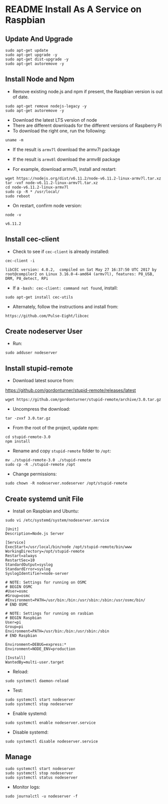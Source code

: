 README Install As A Service on Raspbian
=======================================

Update And Upgrade
------------------

```
sudo apt-get update
sudo apt-get upgrade -y
sudo apt-get dist-upgrade -y
sudo apt-get autoremove -y
```


Install Node and Npm
--------------------

- Remove existing node.js and npm if present, the Raspbian version is out of date.

```
sudo apt-get remove nodejs-legacy -y
sudo apt-get autoremove -y
```

- Download the latest LTS version of node
- There are different downloads for the different versions of Raspberry Pi
- To download the right one, run the following:

```
uname -m
```

- If the result is `armv7l` download the armv7l package
- If the result is `armv8l` download the armv8l package

- For example, download armv7l, install and restart:

```
wget https://nodejs.org/dist/v6.11.2/node-v6.11.2-linux-armv7l.tar.xz
tar -vxf node-v6.11.2-linux-armv7l.tar.xz
cd node-v6.11.2-linux-armv7l
sudo cp -R * /usr/local/
sudo reboot
```

- On restart, confirm node version:

```
node -v
```
```
v6.11.2
```


Install cec-client
------------------

- Check to see if `cec-client` is already installed:

```
cec-client -i
```
```
libCEC version: 4.0.2,  compiled on Sat May 27 16:37:50 UTC 2017 by root@compiler2 on Linux 3.16.0-4-amd64 (armv7l), features: P8_USB, DRM, P8_detect, RPi
```

- If a `-bash: cec-client: command not found`, install:

```
sudo apt-get install cec-utils
```

- Alternately, follow the instructions and install from:

```
https://github.com/Pulse-Eight/libcec
```


Create nodeserver User
----------------------

- Run:

```
sudo adduser nodeserver
```


Install stupid-remote
---------------------

- Download latest source from:

https://github.com/gordonturner/stupid-remote/releases/latest

```
wget https://github.com/gordonturner/stupid-remote/archive/3.0.tar.gz
```

- Uncompress the download:

```
tar -zvxf 3.0.tar.gz
```

- From the root of the project, update npm:

```
cd stupid-remote-3.0
npm install
```

- Rename and copy `stupid-remote` folder to `/opt`:

```
mv ./stupid-remote-3.0 ./stupid-remote
sudo cp -R ./stupid-remote /opt
```

- Change permissions:

```
sudo chown -R nodeserver.nodeserver /opt/stupid-remote
```


Create systemd unit File
------------------------

- Install on Raspbian and Ubuntu:

```
sudo vi /etc/systemd/system/nodeserver.service
```
```
[Unit]
Description=Node.js Server

[Service]
ExecStart=/usr/local/bin/node /opt/stupid-remote/bin/www
WorkingDirectory=/opt/stupid-remote
Restart=always
RestartSec=10
StandardOutput=syslog
StandardError=syslog
SyslogIdentifier=node-server

# NOTE: Settings for running on OSMC
# BEGIN OSMC
#User=osmc
#Group=osmc
#Environment=PATH=/usr/bin:/bin:/usr/sbin:/sbin:/usr/osmc/bin/
# END OSMC

# NOTE: Settings for running on rasbian
# BEGIN Raspbian
User=pi
Group=pi
Environment=PATH=/usr/bin:/bin:/usr/sbin:/sbin
# END Raspbian

Environment=DEBUG=express:*
Environment=NODE_ENV=production

[Install]
WantedBy=multi-user.target
```

- Reload:

```
sudo systemctl daemon-reload
```

- Test:

```
sudo systemctl start nodeserver
sudo systemctl stop nodeserver
```

- Enable systemd:

```
sudo systemctl enable nodeserver.service
```

- Disable systemd:

```
sudo systemctl disable nodeserver.service
```


Manage
------

```
sudo systemctl start nodeserver
sudo systemctl stop nodeserver
sudo systemctl status nodeserver
```

- Monitor logs:

```
sudo journalctl -u nodeserver -f
```
